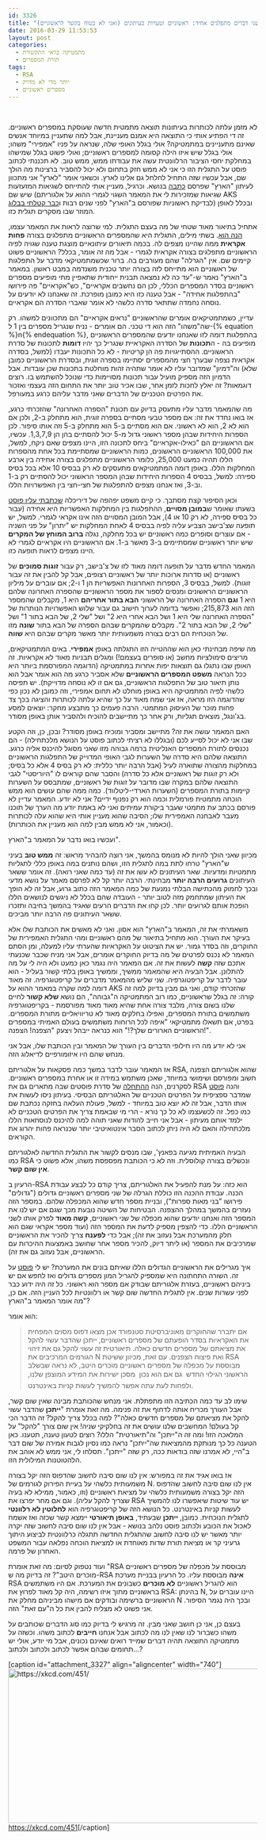 ```yaml
---
id: 3326
title: "שני דברים מתפלגים אחיד: ראשוניים וטעויות בעיתונים (ואני לא בטוח בקשר לראשוניים)"
date: 2016-03-29 11:53:53
layout: post
categories: 
  - מתמטיקה בראי התקשורת
  - תורת המספרים
tags: 
  - RSA
  - יותר מדי לא מדויק
  - מספרים ראשוניים
---
```

&nbsp;

לא מזמן עלתה לכותרות בעיתונות תוצאה מתמטית חדשה שעוסקת במספרים ראשוניים. זה די הפתיע אותי כי התוצאה היא אמנם מעניינת, אבל למה שתעניין במיוחד אנשים שאינם מתעניינים במתמטיקה? אולי בגלל האופי שלה, שנראה על פניו "אמפירי" משהו; אולי בגלל שיש איזו הילה קסומה למספרים ראשוניים; ואולי פשוט בגלל שמישהו במחלקת יחסי הציבור הרלוונטית עשה את עבודתו ממש, ממש טוב. לא תכננתי לכתוב פוסט על התגלית הזו כי אני לא ממש חזק בתחום ולא יכול להסביר ברצינות מה הולך שם, אבל עכשיו שזה התחיל לחלחל גם אלינו לארץ. וכשאני אומר "לארץ" אני מתכוון לעיתון "הארץ" שפרסם <a href="http://www.haaretz.co.il/captain/software/.premium-1.2896871">כתבה</a> בנושא. וכרגיל, מעניין אותי להתייחס לשגיאות המזעזעות שיש שם (שגיאות שמזכירות לי את המאמר השגוי לגמרי ההוא על אלגוריתם AKS לבדיקת ראשוניות שפורסם ב"הארץ" לפני שנים רבות ו<a href="http://www.gadial.net/2008/07/20/bad_math_haaretz_on_aks/">כבר קטלתי בבלוג</a>) ובכלל לאופן המוזר שבו מסקרים תגלית כזו.

אתחיל בתיאור מאוד שטחי של מה בעצם התגלית. למי שרוצה לראות את המאמר עצמו, <a href="http://arxiv.org/abs/1603.03720">הנה הוא</a>. בשתי מילים, התגלית היא שהמספרים הראשוניים מתפלגים בצורה <strong>פחות אקראית</strong> ממה שהיינו מצפים לה. בכמה תיאורים עיתונאיים מוצגת טענה שגויה לפיה הראשוניים מתפלגים בצורה אקראית לגמרי - אבל מה זה אומר, בכלל? הראשוניים פשוט קיימים שם. אין "הגרלה" שהם מעורבים בה. ברור שכשמתמטיקאי מדבר על התפלגות של ראשוניים הוא מתייחס לזה בצורה יותר טכנית משנדמה במבט ראשון. במאמר ב"הארץ" נאמר ש-"עד כה לא נמצאה תבנית ייחודית שתאפיין מתי מופיעים מספרים ראשוניים בסדר המספרים הכללי, לכן הם נחשבים אקראיים", כש"אקראיים" פה פירושו "בהתפלגות אחידה" - אבל טענה כזו היא כמובן מופרכת. זה שאנחנו לא יודעים על נוסחה נחמדה שתתאר סדרה כלשהי לא אומר שאברי הסדרה הם אקראיים.

עדיין, כשמתמטיקאים אומרים שהראשוניים "נראים אקראיים" הם מתכוונים למשהו. רק שה"משהו" הזה הוא די טכני. הם אומרים - נניח שנגריל מספרים בין 1 ל-{% equation %}n{% endequation %}, בהתפלגות דומה לזו שאנחנו יודעים שהמספרים הראשוניים מופיעים בה - ה<strong>תכונות</strong> של הסדרה האקראיית שנגריל כך יהיו <strong>דומות</strong> לתכונות של סדרת הראשוניים. ההסתייגויות פה הן קריטיות - לא כל התכונות יעבדו (למשל, בסדרה אקראית נצפה שבערך חצי מהמספרים יסתיימו בספרה זוגית, ובסדרת הראשוניים כמובן שלא) וה"דמיון" שמדובר עליו לא אומר שתהיה זהות מוחלטת בתכונות שכן עובדות. אבל הדמיון הזה מספיק מועיל עבור תכונות מסויימות כדי שנוכל להשתמש בו. רוצים דוגמאות? זה יאלץ לחכות לזמן אחר, שבו אכיר טוב יותר את התחום הזה בעצמי ואזכור את הפרטים הטכניים של הדברים שאני מדבר עליהם כרגע במעורפל.

מה שהמאמר מדבר עליו מתעסק בדיוק עם תכונת "הספרה האחרונה" שהזכרתי כרגע, אז בואו נחדד את זה: אם מספר טבעי מסתיים בספרה זוגית, הוא מתחלק ב-2, ולכן אם הוא לא 2, הוא לא ראשוני. אם הוא מסתיים ב-5 הוא מתחלק ב-5 וזה אותו סיפור. לכן הספרות היחידות שבהן מספר ראשוני גדול מ-5 יכול להסתיים בהן הן 1,3,7,9. עכשיו, אם הראשוניים הם "כאילו-אקראיים" ביחס לתכונה הזו, היינו מצפים שאם ניקח, למשל, את 100,000 הראשוניים הראשונים, כמות הראשוניים שמסתיימת בכל אחת מהספרות הללו תהיה כמעט 25,000, כלומר הראשוניים מתפלגים בצורה אחידה בין ארבע המחלקות הללו. באופן דומה המתמטיקאים מתעסקים לא רק בבסיס 10 אלא בכל בסיס ספירה: למשל, בבסיס 4 הספרות היחידות שבהן המספר הראשוני יכול להסתיים רק ב-1 וב-3, ואז אנחנו מצפים להתפלגות של חצי-חצי בין האפשרויות הללו.

וכאן הסיפור קצת מסתבך. כי קיים משפט יפהפה של דיריכלה <a href="http://www.gadial.net/2009/05/25/dirichlet_theorem_on_arithmetic_progressions/">שכתבתי עליו פוסט</a> בשעתו שאומר ש<strong>במובן מסויים</strong>, ההתפלגות בין המחלקות האפשריות היא אחידה (עבור כל בסיס ספירה, לא רק 10 או 4), אבל המובן המסויים הזה אינו אקראי לגמרי. למשל, יש תופעה שצ'בישב הצביע עליה לפיה בבסיס 4 לאחת המחלקות יש "יתרון" על פני השניה - אם עוצרים וסופרים כמה ראשוניים יש בכל מחלקה, נגלה <strong>ברוב המוחץ של המקרים</strong> שיש יותר ראשוניים שמסתיימים ב-3 מאשר ב-1. אם הראשוניים היו אקראיים לגמרי לא היינו מצפים לראות תופעה כזו.

המאמר החדש מדבר על תופעה דומה מאוד לזו של צ'בישב, רק עבור <strong>זוגות סמוכים</strong> של ראשוניים (או סדרות ארוכות יותר של ראשוניים רצופים, אבל קל להבין את זה עבור זוגות). למשל, בבסיס 3, הספרות האחרונות האפשריות הן 1 ו-2; אם עוברים על מיליון הראשוניים הראשונים ומנסים לספור את מספר הראשוניים שהספרה האחרונה שלהם היא 1 <strong>וגם</strong> הספרה האחרונה של הראשוני <strong>הבא בתור אחריהם</strong> היא 1, מקבלים שהמספר הזה הוא 215,873; ואפשר בדומה לערוך חישוב גם עבור שלוש האפשרויות הנותרות של "הספרה האחרונה שלי היא 1 ושל הבא אחרי היא 2" ושל "שלי 2, של הבא בתור 1" ושל "שלי 2, של הבא בתור 2". מקבלים שהמקרים שבהם הספרה של הבא בתור <strong>שונה</strong> מזו של הנוכחית הם רבים בצורה משמעותית יותר מאשר מקרים שבהם היא <strong>שווה</strong>.

מה שיפה מבחינתי כאן הוא שההטייה הזו התגלתה באופן <strong>אמפירי</strong>. באים המתמטיקאים, מריצים סימולציות מחשב (או סופרים בעצמם!) ומגלים תבניות מאוד לא אקראיות. זה האופן שבו נתגלו גם תוצאות יפות אחרות במתמטיקה (הדוגמה המפורסמת ביותר היא ככל הנראה <strong>משפט המספרים הראשוניים</strong> שלא אסביר כרגע מה הוא אומר אבל הוא נותן תיאור טוב של התפלגות הראשוניים, גם אם זו לא נוסחה מדוייקת). יש תפיסה כלשהי לפיה המתמטיקה היא באופן מוחלט לא תחום אמפירי, וזה כמובן לא נכון כפי שהדוגמה הזו מראה, אז אני שמח מאוד על כך שהיא עלתה לכותרות והציגה בכך צד פחות מוכר של העיסוק המתמטי. הרבה פעמים כך מתבצע מחקר: יוצאים למסע בג'ונגל, מוצאים תגליות, ורק אחר כך מתיישבים להוכיח ולהסביר אותן באופן מסודר.

האם המאמר עושה את זה? מתיישב ומסביר ומוכיח באופן מסודר? ובכן, כן, וזה הקטע שבו אני לא יכול לסייע לכם (ובגללו לא רציתי לכתוב פוסט על הנושא מלכתחילה) - הם נכנסים לתורת המספרים האנליטית ברמה גבוהה מזו שאני מסוגל להיכנס אליה כרגע. התוצאה שלהם היא סדרה של השערות לגבי האופי המדוייק של התפלגות הראשוניים במחלקות מהצורה שתוארה לעיל (אבל הרבה יותר כללית: לא רק בסיס 4 אלא כל בסיס; ולא רק זוגות של ראשוניים אלא כל סדרה) והסבר שהם קוראים לו "היוריסטי" לגבי התוצאה שלהם במקרה שבו מדובר על זוגות של ראשוניים, שמתבסס על השערות קיימות בתורת המספרים (השערות הארדי-ליטלווד). כמה ממה שהם עושים הוא ממש הוכחה מתמטית פורמלית וכמה הוא רק נפנוף ידיים? אני לא יודע. המאמר עדיין לא פורסם בכתב עת מתמטי שעבר ביקורת עמיתים ואני לא באמת יודע מה הערך של תוכנו מעבר לאבחנה האמפירית שלו; הסיבה שהוא מעניין אותי היא שהוא עלה לכותרות (וכאמור, אני לא ממש מבין למה הוא מעניין את הכותרות).

ועכשיו בואו נדבר על המאמר ב"הארץ".

מכיוון שאני הולך להיות לא מנומס בהמשך, אני רוצה להבהיר מראש: זה <strong>ממש טוב</strong> בעיני ש"הארץ" טרחו לתת במה לתגלית הזו, ושהם נותנים במה באופן כללי לתגליות מתמטיות ומדעיות. שאר העיתונים לא עשו את זה (עד כמה שאני רואה). זה אומר ששאר העיתונים <strong>גרועים הרבה יותר</strong> מבחינתי. הרבה יותר קל לא לפרסם מאמר על נושא מדעי ובכך לחמוק מהכתישה הבלתי נמנעת של כמה המאמר הזה כתוב גרוע, אבל זה לא הופך את העיתון שמתחמק מזה לטוב יותר - העובדה שהם בכלל לא ניגשים לנושאים הללו הופכת אותם לגרועים יותר. לכן קחו את הדברים הרעים שאגיד בהמשך בחיבה ותזכרו ששאר העיתונים פה הרבה יותר מביכים.

משאמרתי את זה, המאמר ב"הארץ" הוא אסון. ואני לא מאשים את הכותבת שלו אלא בעיקר את העורך. הוא מתחיל בתיאור של מהם ראשוניים ומהי התגלית האמפירית של החוקרים, וזה בסדר גמור. יש את הציטוט על האקראיות שהערתי עליו למעלה, ומן הסתם המאמר לא נכנס לפרטים של מה בדיוק החוקרים אומרים, אבל אני מניח שכבר שכנעתי אתכם שזה <strong>קשה</strong> לעשות את זה. אם המאמר היה נגמר כאן כמעט ולא היה לי על מה להתלונן. אבל הבעיה היא שהמאמר ממשיך, וממשיך באופן בלתי קשור בעליל - הוא עובר לדבר על קריפטוגרפיה. שני שליש מהמאמר מדברים על קריפטוגרפיה. זה מאוד דומה למה שקרה במאמר ההוא על AKS שהזכרתי קודם, ואני גם מבין בדיוק למה זה קורה: זה בגלל שראשוניים, כמו רוב המתמטיקה ה"גבוהה", הם נושא <strong>שלא קשור</strong> לחיים שלנו בשום צורה, מלבד צורה אחת שהיא מאוד מאוד מפורסמת - בקריפטוגרפיה משתמשים בתורת המספרים, ואפילו בחלקים מאוד לא טריוויאליים מתורת המספרים. בפרט, אם תשאלו מתמטיקאי "איפה לכל הרוחות משתמשים בעולם האמיתי במספרים הראשוניים הארורים שלך?!" הוא כנראה ייבהל ויצעק "הצפנה! הצפנה!".

אני לא יודע מה היו חילופי הדברים בין העורך של המאמר ובין הכותבת שלו, אבל אני מנחש שהם היו איזומורפיים לדיאלוג הזה.

אז המאמר עובר לדבר במשך כמה פסקאות על אלגוריתם RSA, שהוא אלגוריתם הצפנה חשוב ומפורסם ושימושי במיוחד, שאכן משתמש במידה זו או אחרת במספרים ראשוניים. לסקרנים, הנה <a href="http://www.gadial.net/2007/11/17/cryptography_intro/">ההתחלה</a> של סדרת פוסטים שבה מתארים גם את RSA והנה <a href="http://www.gadial.net/2007/11/27/rsa_math/">פוסט</a> שמדבר ספציפית על הפרטים הטכניים של האלגוריתם הבסיסי. בעיתון ניסו לעשות את אותו הדבר, אבל זה לא יוצא טוב במיוחד - למשל, פעולת העלאה בחזקה נכתבת שם כמו כפל. זה לכשעצמו לא כל כך נורא - הרי מי שבאמת צריך את הפרטים הטכניים לא ילמד אותם מעיתון - אבל אני חייב להודות שאני תוהה למה להיכנס לנוסחאות הללו מלכתחילה והאם לא היה ניתן לכתוב הסבר אינטואיטיבי יותר שכנראה פחות יהרוג את הקוראים.

הבעיה האמיתית מגיעה בפאנץ', שבו מנסים לקשור את התגלית החדשה לאלגוריתם כמו RSA ונכשלים בצורה קולוסלית. וזה לא כי הכותבת מפספסת משהו, אלא פשוט כי <strong>אין שום קשר</strong>.

הרעיון ב-RSA הוא כזה: על מנת להפעיל את האלגוריתם, צריך קודם כל לבצע עבודת הכנה. עבודת ההכנה הזו כוללת הגרלה של שני מספרים ראשוניים גדולים ("גדולים" פירושו "בני מאות ספרות"), ובניית מספר חדש שהוא המכפלה שלהם. במספר הזה נעזרים בהמשך במהלך ההצפנה. הבטיחות של השיטה נובעת מכך שגם אם יש לנו את המספר הזה ואנחנו יודעים שהוא מכפלה של שני ראשוניים, <strong>קשה מאוד</strong> לפרק אותו לשני הראשוניים הללו. כדי להצפין מספיק לדעת את המספר הזה (ועוד מספר אקראי שגם הוא חלק מהמערכת אבל נעזוב את זה); אבל כדי <strong>לפענח</strong> צריך להכיר את הראשוניים שמרכיבים את המספר (או ליתר דיוק, להכיר מספר אחר שחושב באמצעות ההיכרות עם הראשוניים, אבל נעזוב גם את זה).

איך מגרילים את הראשוניים הגדולים הללו שאיתם בונים את המערכת? יש לי <a href="http://www.gadial.net/2009/08/09/miller_rabin/">פוסט</a> על זה. השורה התחתונה היא שמספיק להגריל המון מספרים גדולים ואז לחפש אם יש ביניהם ראשוניים, בעזרת אלגוריתם שבודק אם מספר הוא ראשוני. כל זה היה ידוע כבר לפני עשרות שנים. אין לתגלית החדשה שום קשר או רלוונטיות לכל העניין הזה. אם כן, מה אומר המאמר ב"הארץ"?

הוא אומר:
<blockquote>אם יתברר שהחוקרים מאוניברסיטת סטנפורד אכן מצאו דפוס מסוים המפחית את האקראיות בסדר הופעתם של מספרים ראשוניים, ייתכן שהדבר עשוי להקל את מציאתם של מספרים חדשים כאלה. תיאורטית זה עשוי להקל גם את זיהוי הגורמים המרכיבים את N ואת פיצוח הצפנים. עם זאת, מכיוון ששיטת RSA מבוססת על מכפלה של מספרים ראשוניים מוכרים היטב, לא נראה שבשלב הראשוני הגילוי החדש  גם אם הוא נכון  מסכן ישירות את המידע המוצפן שלנו, ולפחות לעת עתה אפשר להמשיך לעשות קניות באינטרנט.</blockquote>
שימו לב עד כמה הכתיבה הזו מתפתלת. אני מנחש שהכותבת מבינה שאין שום קשר, אבל העורך מכריח אותה לדחוף את זה פנימה. מה זאת אומרת "<strong>ייתכן</strong> שהדבר עשוי להקל את מציאתם של מספרים חדשים כאלה"? למה בכלל צריך להקל? זה הדבר הכי קל בעולם! המחשבים שלנו עושים את זה בחלקיקי שניה! אין שום צורך "להקל" על המלאכה הזו! ומה זה ה"ייתכן" וה"תיאורטית" הללו? רוצים לטעון טענה, תטענו. כאן הטענה כל כך מנותקת מהמציאות שה"ייתכן" נראה כמו נסיון לגבות אמירה של שום דבר ב"היי, לא אמרנו שזה בודאות ככה, רק שזה "ייתכן". תסלחו לי, אני ממש לא אוהב את הלהטוטנות המילולית הזו.

אז בואו אגיד את זה במפורש: אין לנו שום סיבה לחשוב שהדפוס הזה יקל בצורה משמעותית כלשהי על בעיית הפירוק לגורמים של N. אין לנו שום סיבה לחשוב שהדפוס הזה יקל בצורה משמעותית כלשהי על מציאת ראשוניים (וזו, כאמור, ממילא לא בעיה שצריך להקל עליה). וגם אם מחר יפרצו את RSA יש עוד שיטות שיאפשרו לנו להמשיך לעשות קניות באינטרנט. כל הנושא הזה של קריפטוגרפיה הוא <strong>לחלוטין לא רלוונטי</strong> לתגלית הנוכחית. כמובן, <strong>ייתכן</strong> שבעתיד, <strong>באופן תיאורטי</strong> יימצא קשר שכזה ואז אשמח לאכול את הכובע ולכתוב פוסט נלהב בנושא - אבל אין לנו שום סיבה לחשוב שזה יקרה יותר מאשר יש לנו סיבה לחשוב שהתגלית החדשה תתגלה כרלוונטית לביצוע היתוך גרעיני קר או מציאת תורת שדות מאוחדת או למציאת הוכחה נפלאה עבור המשפט האחרון של פרמה.

ועוד נטפוק לסיום: מה זאת אומרת "RSA מבוססת על מכפלה של מספרים ראשוניים מוכרים היטב"? זה בדיוק מה ש-RSA <strong>אינה</strong> מבוססת עליו. כל הרעיון בבניית מערכת RSA הוא להגריל ראשוניים <strong>לא מוכרים</strong> כשבונים את המערכת. אם היו משתמשים בראשוניים מתוך איזו רשימה, היה קל מאוד לפרוץ את RSA: בהינתן N, היינו עוברים על הראשוניים ברשימה ובודקים אם מישהו מביניהם מחלק את N ובכך היה נגמר הסיפור. אני פשוט לא מצליח להבין את כל ה"עם זאת" הזה.

בעצם כן, אני כן חושב שאני מבין. זה מרגיש לי בדיוק כמו סוג הדברים שכותבים על משהו כשברור לנו שאין לנו מה לכתוב אבל אנחנו <strong>חייבים</strong> לכתוב משהו. וכשזה על מתמטיקה התוצאה תהיה דברים שמייד רואים שאינם נכונים, אבל מי יודע, אולי יש תחומים שבהם אפשר לכתוב ולכתוב ולכתוב...?

[caption id="attachment_3327" align="aligncenter" width="740"]<a href="{{site.baseurl}}{{site.post_images}}/2016/03/impostor.png" rel="attachment wp-att-3327"><img class="size-full wp-image-3327" src="{{site.baseurl}}{{site.post_images}}/2016/03/impostor.png" alt="https://xkcd.com/451/" width="740" height="312" /></a> <a href="https://xkcd.com/451/">https://xkcd.com/451</a>[/caption]
